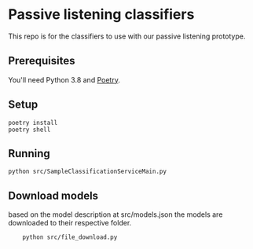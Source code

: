 Passive listening classifiers
==============================

This repo is for the classifiers to use with our passive listening prototype.

## Prerequisites

You'll need Python 3.8 and [Poetry](https://python-poetry.org/).

## Setup

```shell
poetry install
poetry shell
```

## Running

    python src/SampleClassificationServiceMain.py

## Download models
based on the model description at src/models.json the models are downloaded to their respective folder.
```
    python src/file_download.py
```